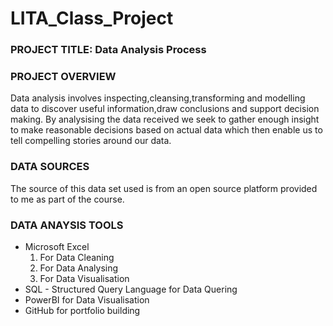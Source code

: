 # LITA_Class_Project

### PROJECT TITLE: Data Analysis Process

### PROJECT OVERVIEW
Data analysis involves inspecting,cleansing,transforming and modelling data to discover useful information,draw conclusions and support decision making. By analysising the data received we seek to gather enough insight to make reasonable decisions based on actual data which then enable us to tell compelling stories around our data.

### DATA SOURCES
The source of this data set used is from an open source platform provided to me as part of the course.

### DATA ANAYSIS TOOLS 
- Microsoft Excel
     1.  For Data Cleaning
     2.  For Data Analysing
     3.  For Data Visualisation
- SQL - Structured Query Language for Data Quering
- PowerBI for Data Visualisation
- GitHub for portfolio building 
